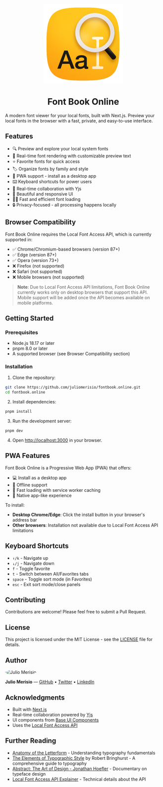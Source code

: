 <p align="center">
  <img src="public/android-chrome-512x512.png" alt="Font Book Online Logo" width="256" />
  <h1 align="center" style="text-align: center;">Font Book Online</h1>
</p>

A modern font viewer for your local fonts, built with Next.js. Preview your local fonts in the browser with a fast, private, and easy-to-use interface.

## Features

- 🔍 Preview and explore your local system fonts
- 💫 Real-time font rendering with customizable preview text
- ⭐️ Favorite fonts for quick access
- 🏷️ Organize fonts by family and style
- 📱 PWA support - install as a desktop app
- ⌨️ Keyboard shortcuts for power users
- 🔄 Real-time collaboration with Yjs
- 🎨 Beautiful and responsive UI
- 🏃‍♂️ Fast and efficient font loading
- 🔒 Privacy-focused - all processing happens locally

## Browser Compatibility

Font Book Online requires the Local Font Access API, which is currently supported in:

- ✅ Chrome/Chromium-based browsers (version 87+)
- ✅ Edge (version 87+)
- ✅ Opera (version 73+)
- ❌ Firefox (not supported)
- ❌ Safari (not supported)
- ❌ Mobile browsers (not supported)

> **Note**: Due to Local Font Access API limitations, Font Book Online currently works only on desktop browsers that support this API. Mobile support will be added once the API becomes available on mobile platforms.

## Getting Started

### Prerequisites

- Node.js 18.17 or later
- pnpm 8.0 or later
- A supported browser (see Browser Compatibility section)

### Installation

1. Clone the repository:
```bash
git clone https://github.com/juliomerisio/fontbook.online.git
cd fontbook.online
```

2. Install dependencies:
```bash
pnpm install
```

3. Run the development server:
```bash
pnpm dev
```

4. Open [http://localhost:3000](http://localhost:3000) in your browser.

## PWA Features

Font Book Online is a Progressive Web App (PWA) that offers:

- 💻 Install as a desktop app
- 🔄 Offline support
- 💨 Fast loading with service worker caching
- 🎯 Native app-like experience

To install:
- **Desktop Chrome/Edge**: Click the install button in your browser's address bar
- **Other browsers**: Installation not available due to Local Font Access API limitations

## Keyboard Shortcuts

- `↑/k` - Navigate up
- `↓/j` - Navigate down
- `f` - Toggle favorite
- `t` - Switch between All/Favorites tabs
- `space` - Toggle sort mode (in Favorites)
- `esc` - Exit sort mode/close panels

## Contributing

Contributions are welcome! Please feel free to submit a Pull Request.

## License

This project is licensed under the MIT License - see the [LICENSE](LICENSE) file for details.

## Author

<img src="https://github.com/juliomerisio.png" width="100" alt="Julio Merisio" style="border-radius: 50%;" />

**Julio Merisio** — [GitHub](https://github.com/juliomerisio) • [Twitter](https://twitter.com/juliomerisio) • [LinkedIn](https://linkedin.com/in/juliomerisio)

## Acknowledgments

- Built with [Next.js](https://nextjs.org/)
- Real-time collaboration powered by [Yjs](https://yjs.dev/)
- UI components from [Base UI Components](https://github.com/juliomerisio/base-ui-components)
- Uses the [Local Font Access API](https://developer.mozilla.org/en-US/docs/Web/API/Local_Font_Access_API)

## Further Reading

- [Anatomy of the Letterform](https://pangrampangram.com/blogs/journal/anatomy-of-the-letterform) - Understanding typography fundamentals
- [The Elements of Typographic Style](https://archive.org/details/the-elements-of-typographic-style-robert-bringhurst-z-lib.org) by Robert Bringhurst - A comprehensive guide to typography
- [Abstract: The Art of Design - Jonathan Hoefler](https://www.dailymotion.com/video/x8kgp1c) - Documentary on typeface design
- [Local Font Access API Explainer](https://github.com/WICG/local-font-access) - Technical details about the API